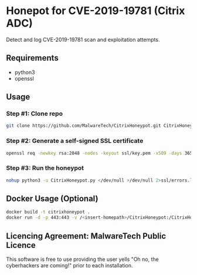 # Honepot for CVE-2019-19781 (Citrix ADC)

Detect and log CVE-2019-19781 scan and exploitation attempts.

## Requirements

- python3
- openssl

## Usage

### Step #1: Clone repo

```bash
git clone https://github.com/MalwareTech/CitrixHoneypot.git CitrixHoneypot && cd CitrixHoneypot
```

### Step #2: Generate a self-signed SSL certificate

```bash
openssl req -newkey rsa:2048 -nodes -keyout ssl/key.pem -x509 -days 365 -out ssl/cert.pem
```

### Step #3: Run the honeypot

```bash
nohup python3 -u CitrixHoneypot.py </dev/null >/dev/null 2>ssl/errors.log &
```

## Docker Usage (Optional)

```bash
docker build -t citrixhoneypot .
docker run -d -p 443:443 -v /<insert-homepath>/CitrixHoneypot:/CitrixHoneypot -w /CitrixHoneypot citrixhoneypot
```

## Licencing Agreement: MalwareTech Public Licence

This software is free to use providing the user yells "Oh no, the cyberhackers are coming!" prior to each installation.
